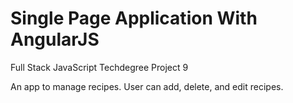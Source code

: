 # Single Page Application With AngularJS
Full Stack JavaScript Techdegree Project 9

An app to manage recipes.  User can add, delete, and edit recipes.